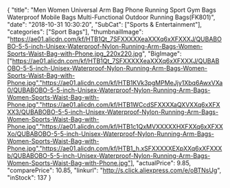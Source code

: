 {
	"title": "Men Women Universal Arm Bag Phone Running Sport Gym Bags Waterproof Mobile Bags Multi-Functional Outdoor Running Bags(FK801)",
	"date": "2018-10-31 10:30:20",
	"SubCat": ["Sports & Entertainment"],
	"categories": ["Sport Bags"],
	"thumbnailImage": "https://ae01.alicdn.com/kf/HTB1Qt_7SFXXXXXeaXXXq6xXFXXXJ/QUBABOBO-5-5-inch-Unisex-Waterproof-Nylon-Running-Arm-Bags-Women-Sports-Waist-Bag-with-Phone.jpg_220x220.jpg",
	"BigImage": ["https://ae01.alicdn.com/kf/HTB1Qt_7SFXXXXXeaXXXq6xXFXXXJ/QUBABOBO-5-5-inch-Unisex-Waterproof-Nylon-Running-Arm-Bags-Women-Sports-Waist-Bag-with-Phone.jpg","https://ae01.alicdn.com/kf/HTB1KVk3pgMPMeJjy1Xbq6AwxVXa0/QUBABOBO-5-5-inch-Unisex-Waterproof-Nylon-Running-Arm-Bags-Women-Sports-Waist-Bag-with-Phone.jpg","https://ae01.alicdn.com/kf/HTB1WCcdSFXXXXaQXVXXq6xXFXXX3/QUBABOBO-5-5-inch-Unisex-Waterproof-Nylon-Running-Arm-Bags-Women-Sports-Waist-Bag-with-Phone.jpg","https://ae01.alicdn.com/kf/HTB1c1QxMVXXXXXHXFXXq6xXFXXXo/QUBABOBO-5-5-inch-Unisex-Waterproof-Nylon-Running-Arm-Bags-Women-Sports-Waist-Bag-with-Phone.jpg","https://ae01.alicdn.com/kf/HTB1_h.xSFXXXXXEXpXXq6xXFXXXb/QUBABOBO-5-5-inch-Unisex-Waterproof-Nylon-Running-Arm-Bags-Women-Sports-Waist-Bag-with-Phone.jpg"],
	"actualPrice": 9.85,
	"comparePrice": 10.85,
	"linkurl": "http://s.click.aliexpress.com/e/oBTNsUg",
	"inStock": 137
}
